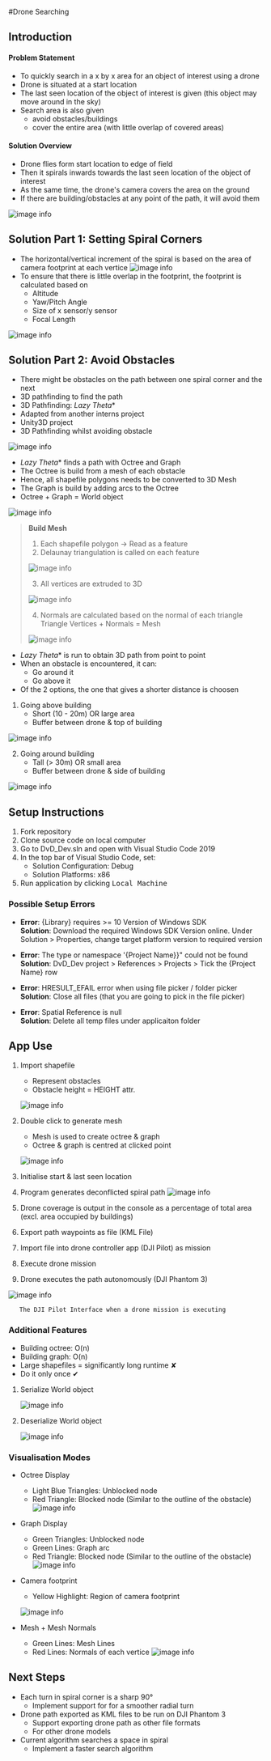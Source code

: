 ﻿#Drone Searching

## Introduction
#### Problem Statement
* To quickly search in a x by x area for an object of interest using a drone
* Drone is situated at a start location
* The last seen location of the object of interest is given (this object may move around in the sky)
* Search area is also given 
    * avoid obstacles/buildings
    * cover the entire area 
(with little overlap of covered areas)

#### Solution Overview
* Drone flies form start location to edge of field
* Then it spirals inwards towards the last seen location of the object of interest
*  As the same time, the drone's camera covers the area on the ground
*  If there are building/obstacles at any point of the path, it will avoid them

 ![image info](./docs/images/solution_overview.png)

## Solution Part 1: Setting Spiral Corners
* The horizontal/vertical increment of the spiral is based on the area of camera footprint at each vertice 
![image info](./docs/images/spiral_increment.png)
* To ensure that there is little overlap in the footprint,  the footprint is calculated based on
    * Altitude
    * Yaw/Pitch Angle
    * Size of x sensor/y sensor
    * Focal Length
    
![image info](./docs/images/camera_footprint.png)

## Solution Part 2: Avoid Obstacles
* There might be obstacles on the path between one spiral corner and the next
* 3D pathfinding to find the path
* 3D Pathfinding: *Lazy Theta**
* Adapted from another interns project
* Unity3D project
* 3D Pathfinding whilst avoiding obstacle

![image info](./docs/images/unity_pathfinding.gif)

* *Lazy Theta** finds a path with Octree and Graph 
* The Octree is build from a mesh of each obstacle
* Hence, all shapefile polygons needs to be converted to 3D Mesh
* The Graph is build by adding arcs to the Octree
* Octree + Graph = World object

![image info](./docs/images/pathfinding_components.png)


> **Build Mesh**
> 1. Each shapefile polygon → Read as a feature
> 2. Delaunay triangulation is called on each feature
> 
> ![image info](./docs/images/2d_mesh.png)
> 
> 3. All vertices are extruded to 3D
> 
> ![image info](./docs/images/3d_mesh.png)
> 
> 4. Normals are calculated based on the normal of each triangle
Triangle Vertices + Normals = Mesh
>
>![image info](./docs/images/mesh_normals.gif)

* *Lazy Theta** is run to obtain 3D path from point to point
* When an obstacle is encountered, it can:
  * Go around it
  * Go above it
 * Of the 2 options, the one that gives a shorter distance is choosen

1. Going above building
    * Short (10 - 20m) OR large area
    * Buffer between drone & top of building

![image info](./docs/images/going_above.png)

2. Going around building
    * Tall (> 30m) OR small area
    * Buffer between drone & side of building
    
![image info](./docs/images/going_around.png)

## Setup Instructions
1. Fork repository
2. Clone source code on local computer
3. Go to DvD_Dev.sln and open with Visual Studio Code 2019
4. In the top bar of Visual Studio Code, set:
    * Solution Configuration: Debug
    * Solution Platforms: x86
5. Run application by clicking <kbd>Local Machine</kbd>

### Possible Setup Errors
 * **Error**: \{Library\} requires >= 10 Version of Windows SDK
   <br />
    **Solution**: Download the required Windows SDK Version online. Under Solution > Properties, change target platform version to required version
 * **Error**: The type or namespace '\{Project Name}\}" could not be found
   <br />
    **Solution**: DvD_Dev project > References > Projects > Tick the \{Project Name\} row
* **Error**: HRESULT_EFAIL error when using file picker / folder picker
   <br />
    **Solution**: Close all files (that you are going to pick in the file picker)

* **Error**: Spatial Reference is null
   <br />
    **Solution**: Delete all temp files under applicaiton folder
                        
 

## App Use
1. Import shapefile
    * Represent obstacles
    * Obstacle height = HEIGHT attr.
    
   ![image info](./docs/images/import_shp.png)

2. Double click to generate mesh
   * Mesh is used to create octree & graph
   * Octree & graph is centred at clicked point
   
   ![image info](./docs/images/generate_mesh.png)

3. Initialise start & last seen location
4. Program generates deconflicted spiral path
    ![image info](./docs/images/initialise_loc.gif)

5. Drone coverage is output in the console as a percentage of total area (excl. area occupied by buildings)

5. Export path waypoints as file (KML File)
6. Import file into drone controller app (DJI Pilot) as mission
7. Execute drone mission 
8. Drone executes the path autonomously (DJI Phantom 3)

 ![image info](./docs/images/dji_pilot_ui.png)
       
       The DJI Pilot Interface when a drone mission is executing

### Additional Features
* Building octree: O(n)
* Building graph: O(n)
* Large shapefiles = significantly long runtime ✘
* Do it only once ✔

1. Serialize World object

    ![image info](./docs/images/serialize.gif)

2. Deserialize World object

    ![image info](./docs/images/deserialize.gif)

### Visualisation Modes
* Octree Display
    * Light Blue Triangles: Unblocked node
    * Red Triangle: Blocked node (Similar to the outline of the obstacle)
    ![image info](./docs/images/octree.gif)

* Graph Display
    * Green Triangles: Unblocked node
    * Green Lines: Graph arc
    * Red Triangle: Blocked node (Similar to the outline of the obstacle)
    ![image info](./docs/images/graph.gif)

* Camera footprint
    * Yellow Highlight: Region of camera footprint
    
    ![image info](./docs/images/footprint.png)

* Mesh + Mesh Normals
    * Green Lines: Mesh Lines
    * Red Lines: Normals of each vertice
    ![image info](./docs/images/mesh_normals.gif)

## Next Steps
* Each turn in spiral corner is a sharp 90°
    * Implement support for for a smoother radial turn
* Drone path exported as KML files to be run on DJI Phantom 3
  * Support exporting drone path as other file formats
  * For other drone models
* Current algorithm searches a space in spiral
  * Implement a faster search algorithm




